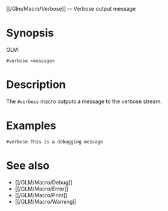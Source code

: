 [[/Glm/Macro/Verbose]] -- Verbose output message

# Synopsis

GLM:

~~~
#verbose <message>
~~~

# Description

The `#verbose` macro outputs a message to the verbose stream.

# Examples

~~~
#verbose This is a debugging message
~~~

# See also
* [[/GLM/Macro/Debug]]
* [[/GLM/Macro/Error]]
* [[/GLM/Macro/Print]]
* [[/GLM/Macro/Warning]]
